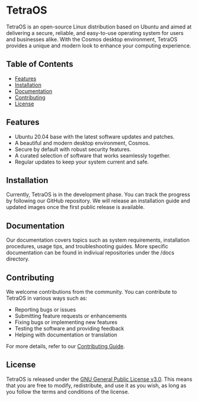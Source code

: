 # TetraOS

TetraOS is an open-source Linux distribution based on Ubuntu and aimed at delivering a secure, reliable, and easy-to-use operating system for users and businesses alike. With the Cosmos desktop environment, TetraOS provides a unique and modern look to enhance your computing experience.

## Table of Contents

- [Features](#features)
- [Installation](#installation)
- [Documentation](#documentation)
- [Contributing](#contributing)
- [License](#license)

## Features

- Ubuntu 20.04 base with the latest software updates and patches.
- A beautiful and modern desktop environment, Cosmos.
- Secure by default with robust security features.
- A curated selection of software that works seamlessly together.
- Regular updates to keep your system current and safe.

## Installation

Currently, TetraOS is in the development phase. You can track the progress by following our GitHub repository. We will release an installation guide and updated images once the first public release is available.

## Documentation

Our documentation covers topics such as system requirements, installation procedures, usage tips, and troubleshooting guides. More specific documentation can be found in indiviual repositories under the /docs directory.

## Contributing

We welcome contributions from the community. You can contribute to TetraOS in various ways such as:

- Reporting bugs or issues
- Submitting feature requests or enhancements
- Fixing bugs or implementing new features
- Testing the software and providing feedback
- Helping with documentation or translation

For more details, refer to our [Contributing Guide](./CONTRIBUTING.md).

## License

TetraOS is released under the [GNU General Public License v3.0](./LICENSE). This means that you are free to modify, redistribute, and use it as you wish, as long as you follow the terms and conditions of the license.
